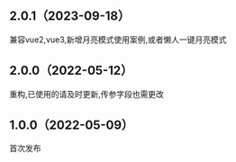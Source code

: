 ## 2.0.1（2023-09-18）
兼容vue2,vue3,新增月亮模式使用案例,或者懒人一键月亮模式
## 2.0.0（2022-05-12）
重构,已使用的请及时更新,传参字段也需更改
## 1.0.0（2022-05-09）
首次发布
